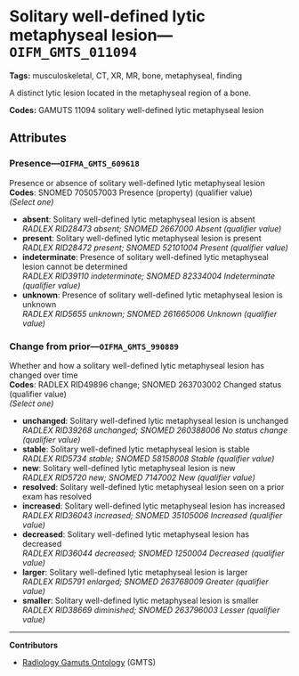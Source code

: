# Solitary well-defined lytic metaphyseal lesion—`OIFM_GMTS_011094`

**Tags:** musculoskeletal, CT, XR, MR, bone, metaphyseal, finding

A distinct lytic lesion located in the metaphyseal region of a bone.

**Codes:** GAMUTS 11094 solitary well-defined lytic metaphyseal lesion

## Attributes

### Presence—`OIFMA_GMTS_609618`

Presence or absence of solitary well-defined lytic metaphyseal lesion  
**Codes**: SNOMED 705057003 Presence (property) (qualifier value)  
*(Select one)*

- **absent**: Solitary well-defined lytic metaphyseal lesion is absent  
_RADLEX RID28473 absent; SNOMED 2667000 Absent (qualifier value)_
- **present**: Solitary well-defined lytic metaphyseal lesion is present  
_RADLEX RID28472 present; SNOMED 52101004 Present (qualifier value)_
- **indeterminate**: Presence of solitary well-defined lytic metaphyseal lesion cannot be determined  
_RADLEX RID39110 indeterminate; SNOMED 82334004 Indeterminate (qualifier value)_
- **unknown**: Presence of solitary well-defined lytic metaphyseal lesion is unknown  
_RADLEX RID5655 unknown; SNOMED 261665006 Unknown (qualifier value)_

### Change from prior—`OIFMA_GMTS_990889`

Whether and how a solitary well-defined lytic metaphyseal lesion has changed over time  
**Codes**: RADLEX RID49896 change; SNOMED 263703002 Changed status (qualifier value)  
*(Select one)*

- **unchanged**: Solitary well-defined lytic metaphyseal lesion is unchanged  
_RADLEX RID39268 unchanged; SNOMED 260388006 No status change (qualifier value)_
- **stable**: Solitary well-defined lytic metaphyseal lesion is stable  
_RADLEX RID5734 stable; SNOMED 58158008 Stable (qualifier value)_
- **new**: Solitary well-defined lytic metaphyseal lesion is new  
_RADLEX RID5720 new; SNOMED 7147002 New (qualifier value)_
- **resolved**: Solitary well-defined lytic metaphyseal lesion seen on a prior exam has resolved  
- **increased**: Solitary well-defined lytic metaphyseal lesion has increased  
_RADLEX RID36043 increased; SNOMED 35105006 Increased (qualifier value)_
- **decreased**: Solitary well-defined lytic metaphyseal lesion has decreased  
_RADLEX RID36044 decreased; SNOMED 1250004 Decreased (qualifier value)_
- **larger**: Solitary well-defined lytic metaphyseal lesion is larger  
_RADLEX RID5791 enlarged; SNOMED 263768009 Greater (qualifier value)_
- **smaller**: Solitary well-defined lytic metaphyseal lesion is smaller  
_RADLEX RID38669 diminished; SNOMED 263796003 Lesser (qualifier value)_

---

**Contributors**

- [Radiology Gamuts Ontology](https://gamuts.net/) (GMTS)